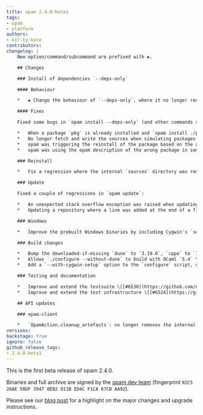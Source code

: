 ```yaml
---
title: opam 2.4.0~beta1
tags:
- opam
- platform
authors:
- kit-ty-kate
contributors:
changelog: |
    New option/command/subcommand are prefixed with ◈.

    ## Changes

    ### Install of dependencies `--deps-only`

    #### Behaviour

    *   ◈ Change the behaviour of `--deps-only`, where it no longer requires unicity of package version between the request and the installed packages. In other words, if you have `pkg.1` installed, installing dependencies of `pkg.2` no longer removes `pkg.1`. This also allows to install dependencies of conflicting packages when their dependencies are compliant. \[[#6520](https://github.com/ocaml/opam/pull/6520) [@rjbou](https://github.com/rjbou)\]

    #### Fixes

    Fixed some bugs in `opam install --deps-only` (and other commands simulating package pins, such as `--depext-only`) more visible in 2.4:

    *   When a package `pkg` is already installed and `opam install ./pkg --deps` is called, if there is a conflict between the installed `pkg` dependencies and the definition of the local `pkg`, the conflict was not seen and the already installed `pkg` was kept \[[#6530](https://github.com/ocaml/opam/pull/6530) [@rjbou](https://github.com/rjbou) - fix [#6529](https://github.com/ocaml/opam/issues/6529)\]
    *   No longer fetch and write the sources when simulating packages that were already pinned \[[#6533](https://github.com/ocaml/opam/pull/6533) [@rjbou](https://github.com/rjbou) - fix [#6532](https://github.com/ocaml/opam/issues/6532)\]
    *   opam was triggering the reinstall of the package based on the already pinned packages instead of the expected newly simulated pinned packages \[[#6522](https://github.com/ocaml/opam/pull/6522) [@rjbou](https://github.com/rjbou) - partial fix [#6501](https://github.com/ocaml/opam/issues/6501)\]
    *   opam was using the opam description of the wrong package in some cases \[[#6544](https://github.com/ocaml/opam/pull/6544) [@kit-ty-kate](https://github.com/kit-ty-kate) - fix [#6535](https://github.com/ocaml/opam/issues/6535)\]

    ### Reinstall

    *   Fix a regression where the internal `sources` directory was removed unexpectedly on reinstall actions, making opam re-fetch the package \[[#6550](https://github.com/ocaml/opam/pull/6550) [@rjbou](https://github.com/rjbou) - fix [#6551](https://github.com/ocaml/opam/pull/6551)\]

    ### Update

    Fixed a couple of regressions in `opam update`:

    *   An unexpected stack overflow exception was raised when updating repositories with large files when opam is compiled with OCaml < `5.1` \[[#6527](https://github.com/ocaml/opam/pull/6527) [@kit-ty-kate](https://github.com/kit-ty-kate) - fix [#6513](https://github.com/ocaml/opam/issues/6513)\]
    *   Updating a repository where a line was added at the end of a file without final newline character was making the update fail \[[#6527](https://github.com/ocaml/opam/pull/6527) [@kit-ty-kate](https://github.com/kit-ty-kate) - fix [hannesm/patch#28](https://github.com/hannesm/patch/issues/28)\]

    ### Windows

    *   Improve the prebuilt Windows binaries by including Cygwin's `setup-x86_64.exe` in the binary itself as fallback, in case `cygwin.com` is inaccessible \[[#6538](https://github.com/ocaml/opam/pull/6538) [@kit-ty-kate](https://github.com/kit-ty-kate)\]

    ### Build changes

    *   Bump the downloaded-if-missing `dune` to `3.19.0`, `cppo` to `1.8.0`, `ocamlgraph` to `2.2.0`, `uutf` to `1.0.4` and `patch` to `3.0.0~beta1` \[[#6527](https://github.com/ocaml/opam/pull/6527) [@kit-ty-kate](https://github.com/kit-ty-kate)\]
    *   Allows `./configure --without-dune` to build with OCaml `5.4` \[[#6527](https://github.com/ocaml/opam/pull/6527) [@kit-ty-kate](https://github.com/kit-ty-kate)\]
    *   Add a `--with-cygwin-setup` option to the `configure` script, only available on Windows and disabled by default, which includes the optionally given `setup-x86_64.exe` binary inside the opam binary. If the option is given without a filename, the file with be fetched from `cygwin.com` \[[#6526](https://github.com/ocaml/opam/pull/6526) [@kit-ty-kate](https://github.com/kit-ty-kate) [@dra27](https://github.com/dra27) [@rjbou](https://github.com/rjbou) - fix [#6498](https://github.com/ocaml/opam/issues/6498)\]

    ### Testing and documentation

    *   Improve and extend the testsuite \[[#6530](https://github.com/ocaml/opam/pull/6530) [#6533](https://github.com/ocaml/opam/pull/6533) [#6539](https://github.com/ocaml/opam/pull/6539) [#6544](https://github.com/ocaml/opam/pull/6544) [#6550](https://github.com/ocaml/opam/pull/6550) [#6520](https://github.com/ocaml/opam/pull/6520) [@rjbou](https://github.com/rjbou) [@kit-ty-kate](https://github.com/kit-ty-kate)\]
    *   Improve and extend the test infrastructure \[[#6524](https://github.com/ocaml/opam/pull/6524) [#6553](https://github.com/ocaml/opam/pull/6553) [#6549](https://github.com/ocaml/opam/pull/6549) [@kit-ty-kate](https://github.com/kit-ty-kate) [@rjbou](https://github.com/rjbou)\]

    ## API updates

    ### opam-client

    *   `OpamAction.cleanup_artefacts`: no longer removes the internal `sources` directory if the package is installed but not pinned \[[#6550](https://github.com/ocaml/opam/pull/6550) [@rjbou](https://github.com/rjbou)\]
versions:
backstage: true
ignore: false
github_release_tags:
- 2.4.0-beta1
---
```


This is the first beta release of opam 2.4.0.

Binaries and full archive are signed by the [opam dev team](https://opam.ocaml.org/opam-dev-pubkey.pgp) (fingerprint `92C5 26AE 50DF 3947 0EB2 911B ED4C F1CA 67CB AA92`).

Please see our [blog post](https://opam.ocaml.org/blog/opam-2-4-0-beta1) for a highlight on the major changes and upgrade instructions.
